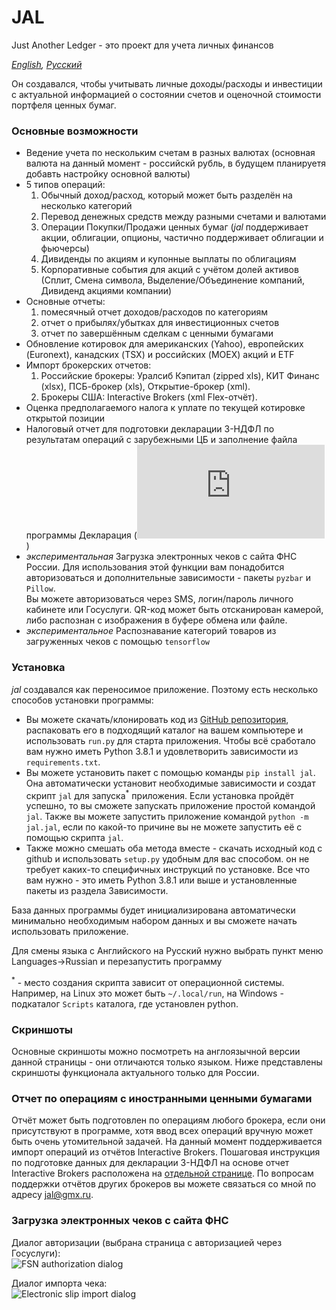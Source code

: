 # JAL
Just Another Ledger - это проект для учета личных финансов

*[English](https://github.com/titov-vv/jal/blob/master/docs/README.md), [Русский](https://github.com/titov-vv/jal/blob/master/docs/README.ru.md)*

Он создавался, чтобы учитывать личные доходы/расходы и инвестиции с актуальной информацией о состоянии счетов и оценочной стоимости портфеля ценных бумаг.

### Основные возможности
- Ведение учета по нескольким счетам в разных валютах (основная валюта на данный момент - российскй рубль, в будущем планируетя добавть настройку основной валюты)
- 5 типов операций: 
    1. Обычный доход/расход, который может быть разделён на несколько категорий
    2. Перевод денежных средств между разными счетами и валютами
    3. Операции Покупки/Продажи ценных бумаг (*jal* поддерживает акции, облигации, опционы, частично поддерживает облигации и фьючерсы)
    4. Дивиденды по акциям и купонные выплаты по облигациям
    5. Корпоративные события для акций с учётом долей активов (Сплит, Смена символа, Выделение/Объединение компаний, Дивиденд акциями компании)
- Основные отчеты:
    1. помесячный отчет доходов/расходов по категориям
    2. отчет о прибылях/убытках для инвестиционных счетов
    3. отчет по завершённым сделкам с ценными бумагами
- Обновление котировок для американских (Yahoo), европейских (Euronext), канадских (TSX) и российских (MOEX) акций и ETF  
- Импорт брокерских отчетов:
    1. Российские брокеры: Уралсиб Кэпитал (zipped xls), КИТ Финанс (xlsx), ПСБ-брокер (xls), Открытие-брокер (xml).
    2. Брокеры США: Interactive Brokers (xml Flex-отчёт).
- Оценка предполагаемого налога к уплате по текущей котировке открытой позиции 
- Налоговый отчет для подготовки декларации 3-НДФЛ по результатам операций с зарубежными ЦБ и заполнение файла программы Декларация (![инструкция](https://github.com/titov-vv/jal/blob/master/docs/ru-tax-3ndfl/taxes.md))
- *экспериментальная* Загрузка электронных чеков с сайта ФНС России. Для использования этой функции вам понадобится авторизоваться и дополнительные зависимости - пакеты `pyzbar` и `Pillow`.  
Вы можете авторизоваться через SMS, логин/пароль личного кабинете или Госуслуги. QR-код может быть отсканирован камерой, либо распознан с изображения в буфере обмена или файле.
- *экспериментальное* Распознавание категорий товаров из загруженных чеков с помощью `tensorflow` 
    

### Установка
*jal* создавался как переносимое приложение. Поэтому есть несколько способов установки программы:
- Вы можете скачать/клонировать код из [GitHub репозитория](https://github.com/titov-vv/jal), распаковать его в подходящий каталог на вашем компьютере и использовать `run.py` для старта приложения.
Чтобы всё сработало вам нужно иметь Python 3.8.1 и удовлетворить зависимости из `requirements.txt`.
- Вы можете установить пакет с помощью команды `pip install jal`. Она автоматически установит необходимые зависимости и создат скрипт `jal` для запуска<sup>*</sup> приложения.
Если установка пройдёт успешно, то вы сможете запускать приложение простой командой `jal`.
Также вы можете запустить приложение командой `python -m jal.jal`, если по какой-то причине вы не можете запустить её с помощью скрипта `jal`.
- Также можно смешать оба метода вместе - скачать исходный код с github и использовать `setup.py` удобным для вас способом.
он не требует каких-то специфичных инструкций по установке. Все что вам нужно - это иметь Python 3.8.1 или выше и установленные пакеты из раздела Зависимости.

База данных программы будет инициализирована автоматически минимально необходимым набором данных и вы сможете начать использовать приложение.

Для смены языка с Английского на Русский нужно выбрать пункт меню Languages->Russian и перезапустить программу

<sup>*</sup> - место создания скрипта зависит от операционной системы. Например, на Linux это может быть `~/.local/run`, на Windows - подкаталог `Scripts` каталога, где установлен python.

### Скриншоты
Основные скриншоты можно посмотреть на англоязычной версии данной страницы - они отличаются только языком.
Ниже представлены скриншоты функционала актуального только для России.

### Отчет по операциям с иностранными ценными бумагами

Отчёт может быть подготовлен по операциям любого брокера, если они присутствуют в программе, хотя ввод всех операций вручную может быть очень утомительной задачей.
На данный момент поддерживается импорт операций из отчётов Interactive Brokers. Пошаговая инструкция по подготовке данных для декларации 3-НДФЛ на основе отчет Interactive Brokers расположена на [отдельной странице](https://github.com/titov-vv/jal/blob/master/docs/ru-tax-3ndfl/taxes.md).
По вопросам поддержки отчётов других брокеров вы можете связаться со мной по адресу [jal@gmx.ru](mailto:jal@gmx.ru?subject=%5BJAL%5D%20Reports%20import).

### Загрузка электронных чеков с сайта ФНС

Диалог авторизации (выбрана страница с авторизацией через Госуслуги):  
![FSN authorization dialog](https://github.com/titov-vv/jal/blob/master/docs/img/fns_auth_dialog.png?raw=true)

Диалог импорта чека:  
![Electronic slip import dialog](https://github.com/titov-vv/jal/blob/master/docs/img/slip_import.png?raw=true) 

